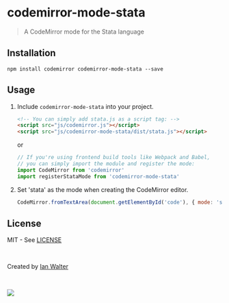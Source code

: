 # codemirror-mode-stata
> A CodeMirror mode for the Stata language

## Installation

```console
npm install codemirror codemirror-mode-stata --save
```

## Usage

1. Include `codemirror-mode-stata` into your project.

    ```html
    <!-- You can simply add stata.js as a script tag: -->
    <script src="js/codemirror.js"></script>
    <script src="js/codemirror-mode-stata/dist/stata.js"></script>
    ```

    or

    ```js
    // If you're using frontend build tools like Webpack and Babel,
    // you can simply import the module and register the mode:
    import CodeMirror from 'codemirror'
    import registerStataMode from 'codemirror-mode-stata'
    ```

1. Set 'stata' as the mode when creating the CodeMirror editor.

    ```js
    CodeMirror.fromTextArea(document.getElementById('code'), { mode: 'stata' })
    ```

## License

MIT - See [LICENSE][licenseUrl]

&nbsp;

Created by [Ian Walter](https://iankwalter.com)

&nbsp;

<a href="https://www.netlify.com">
  <img src="https://www.netlify.com/img/global/badges/netlify-light.svg">
</a>

[licenseUrl]: https://github.com/ianwalter/codemirror-mode-stata/blob/master/LICENSE
